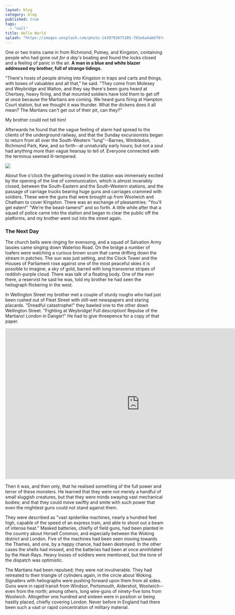 ```yaml
---
layout: blog
category: blog
published: true
tags: 
  - "null"
title: Hello World
splash: "https://images.unsplash.com/photo-1439792675105-701e6a4ab6f0?crop=entropy&fit=crop&fm=jpg&q=50&h=300&w=1600"
---
```






One or two trains came in from Richmond, Putney, and Kingston, containing people who had gone out _for a day's_ boating and found the locks closed and a feeling of panic in the air.  **A man in a blue and white blazer addressed my brother, full of strange tidings.**

"There's hosts of people driving into Kingston in traps and carts and things, with boxes of valuables and all that," he said.  "They come from Molesey and Weybridge and Walton, and they say there's been guns heard at Chertsey, heavy firing, and that mounted soldiers have told them to get off at once because the Martians are coming.  We heard guns firing at Hampton Court station, but we thought it was thunder.  What the dickens does it all mean?  The Martians can't get out of their pit, can they?"

My brother could not tell him!

Afterwards he found that the vague feeling of alarm had spread to the clients of the underground railway, and that the Sunday excursionists began to return from all over the South-Western "lung"--Barnes, Wimbledon, Richmond Park, Kew, and so forth--at unnaturally early hours; but not a soul had anything more than vague hearsay to tell of.  Everyone connected with the terminus seemed ill-tempered.

![](https://images.unsplash.com/photo-1444858345149-8ff40887589b?crop=entropy&fit=crop&fm=jpg&q=50&w=700)

About five o'clock the gathering crowd in the station was immensely excited by the opening of the line of communication, which is almost invariably closed, between the South-Eastern and the South-Western stations, and the passage of carriage trucks bearing huge guns and carriages crammed with soldiers.  These were the guns that were brought up from Woolwich and Chatham to cover Kingston.  There was an exchange of pleasantries: "You'll get eaten!"  "We're the beast-tamers!" and so forth.  A little while after that a squad of police came into the station and began to clear the public off the platforms, and my brother went out into the street again.


### The Next Day

The church bells were ringing for evensong, and a squad of Salvation Army lassies came singing down Waterloo Road.  On the bridge a number of loafers were watching a curious brown scum that came drifting down the stream in patches.  The sun was just setting, and the Clock Tower and the Houses of Parliament rose against one of the most peaceful skies it is possible to imagine, a sky of gold, barred with long transverse stripes of reddish-purple cloud.  There was talk of a floating body.  One of the men there, a reservist he said he was, told my brother he had seen the heliograph flickering in the west.

In Wellington Street my brother met a couple of sturdy roughs who had just been rushed out of Fleet Street with still-wet newspapers and staring placards.  "Dreadful catastrophe!" they bawled one to the other down Wellington Street.  "Fighting at Weybridge!  Full description!  Repulse of the Martians! London in Danger!"  He had to give threepence for a copy of that paper.

<iframe width="853" height="480" src="https://www.youtube.com/embed/8DW0JaAocMI?rel=0&amp;controls=0" frameborder="0" allowfullscreen></iframe>

Then it was, and then only, that he realised something of the full power and terror of these monsters.  He learned that they were not merely a handful of small sluggish creatures, but that they were minds swaying vast mechanical bodies; and that they could move swiftly and smite with such power that even the mightiest guns could not stand against them.

They were described as "vast spiderlike machines, nearly a hundred feet high, capable of the speed of an express train, and able to shoot out a beam of intense heat."  Masked batteries, chiefly of field guns, had been planted in the country about Horsell Common, and especially between the Woking district and London.  Five of the machines had been seen moving towards the Thames, and one, by a happy chance, had been destroyed.  In the other cases the shells had missed, and the batteries had been at once annihilated by the Heat-Rays.  Heavy losses of soldiers were mentioned, but the tone of the dispatch was optimistic.

The Martians had been repulsed; they were not invulnerable.  They had retreated to their triangle of cylinders again, in the circle about Woking.  Signallers with heliographs were pushing forward upon them from all sides.  Guns were in rapid transit from Windsor, Portsmouth, Aldershot, Woolwich--even from the north; among others, long wire-guns of ninety-five tons from Woolwich.  Altogether one hundred and sixteen were in position or being hastily placed, chiefly covering London.  Never before in England had there been such a vast or rapid concentration of military material.
